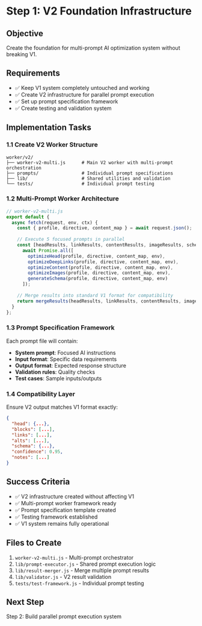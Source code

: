 # Step 1: V2 Foundation Infrastructure

## Objective
Create the foundation for multi-prompt AI optimization system without breaking V1.

## Requirements
- ✅ Keep V1 system completely untouched and working
- ✅ Create V2 infrastructure for parallel prompt execution
- ✅ Set up prompt specification framework
- ✅ Create testing and validation system

## Implementation Tasks

### 1.1 Create V2 Worker Structure
```
worker/v2/
├── worker-v2-multi.js      # Main V2 worker with multi-prompt orchestration
├── prompts/                # Individual prompt specifications
├── lib/                    # Shared utilities and validation
└── tests/                  # Individual prompt testing
```

### 1.2 Multi-Prompt Worker Architecture
```javascript
// worker-v2-multi.js
export default {
  async fetch(request, env, ctx) {
    const { profile, directive, content_map } = await request.json();
    
    // Execute 5 focused prompts in parallel
    const [headResults, linkResults, contentResults, imageResults, schemaResults] = 
      await Promise.all([
        optimizeHead(profile, directive, content_map, env),
        optimizeDeepLinks(profile, directive, content_map, env), 
        optimizeContent(profile, directive, content_map, env),
        optimizeImages(profile, directive, content_map, env),
        generateSchema(profile, directive, content_map, env)
      ]);
    
    // Merge results into standard V1 format for compatibility
    return mergeResults(headResults, linkResults, contentResults, imageResults, schemaResults);
  }
};
```

### 1.3 Prompt Specification Framework
Each prompt file will contain:
- **System prompt**: Focused AI instructions
- **Input format**: Specific data requirements
- **Output format**: Expected response structure
- **Validation rules**: Quality checks
- **Test cases**: Sample inputs/outputs

### 1.4 Compatibility Layer
Ensure V2 output matches V1 format exactly:
```json
{
  "head": {...},
  "blocks": [...],
  "links": [...],
  "alts": [...], 
  "schema": {...},
  "confidence": 0.95,
  "notes": [...]
}
```

## Success Criteria
- ✅ V2 infrastructure created without affecting V1
- ✅ Multi-prompt worker framework ready
- ✅ Prompt specification template created
- ✅ Testing framework established
- ✅ V1 system remains fully operational

## Files to Create
1. `worker-v2-multi.js` - Multi-prompt orchestrator
2. `lib/prompt-executor.js` - Shared prompt execution logic
3. `lib/result-merger.js` - Merge multiple prompt results
4. `lib/validator.js` - V2 result validation
5. `tests/test-framework.js` - Individual prompt testing

## Next Step
Step 2: Build parallel prompt execution system

